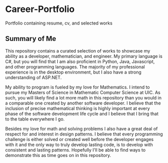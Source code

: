 # Career-Portfolio

Portfolio containing resume, cv, and selected works

## Summary of Me

This repository contains a curated selection of works to showcase my ability as a developer, mathematician, and engineer. My primary language is C#, but you will find that I am also proficient in Python, Java, Javascript, and other programming languages. The majority of my professional experience is in the desktop environment, but I also have a strong understanding of ASP.NET.

My ability to program is fueled by my love for Mathematics. I intend to pursue my Masters of Science in Mathematic Computer Science at UIC. As such, you will likely find a lot more math in this repository than you would in a comparable one created by another software developer. I believe that the inclusion of precise mathematical thinking is highly important at every phase of the software development life cycle and I believe that I bring that to the table everywhere I go.

Besides my love for math and solving problems I also have a great deal of respect for and interest in design patterns. I believe that every programming challenge is either solved or created well before the developer engages with it and the only way to truly develop lasting code, is to develop with consistent and lasting patterns. Hopefully I'll be able to find ways to demonstrate this as time goes on in this repository.